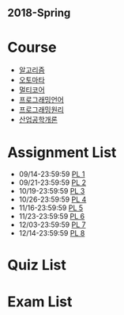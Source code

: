 ## 2018-Spring

# Course
- [알고리즘](http://etl.snu.ac.kr/course/view.php?id=146806)
- [오토마타](http://theory.snu.ac.kr/?page_id=1388)
- [멀티코어](http://etl.snu.ac.kr/course/view.php?id=148565)
- [프로그래밍언어](http://ropas.snu.ac.kr/~kwang/4190.310/18/)
- [프로그래밍원리](https://github.com/snu-sf-class/pp201802)
- [산업공학개론](http://etl.snu.ac.kr/course/view.php?id=150381)

# Assignment List
- 09/14-23:59:59 [PL 1](http://ropas.snu.ac.kr/~kwang/4190.310/18/hw1.pdf)
- 09/21-23:59:59 [PL 2](http://ropas.snu.ac.kr/~kwang/4190.310/18/hw2.pdf)
- 10/19-23:59:59 [PL 3](http://ropas.snu.ac.kr/~kwang/4190.310/18/hw3.pdf)
- 10/26-23:59:59 [PL 4](http://ropas.snu.ac.kr/~kwang/4190.310/18/hw4.pdf)
- 11/16-23:59:59 [PL 5](http://ropas.snu.ac.kr/~kwang/4190.310/18/hw5.pdf)
- 11/23-23:59:59 [PL 6](http://ropas.snu.ac.kr/~kwang/4190.310/18/hw6.pdf)
- 12/03-23:59:59 [PL 7](http://ropas.snu.ac.kr/~kwang/4190.310/18/hw7.pdf)
- 12/14-23:59:59 [PL 8](http://ropas.snu.ac.kr/~kwang/4190.310/18/hw8.pdf)

# Quiz List

# Exam List

